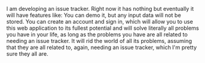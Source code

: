 I am developing an issue tracker.
Right now it has nothing but eventually it will have features like: 
    You can demo it, but any input data will not be stored. 
    You can create an account and sign in, which will allow you to use this web application to its fullest potential and will solve literally all problems you have in your life, as long as the problems you have are all related to needing an issue tracker. 
    It will rid the world of all its problems, assuming that they are all related to, again, needing an issue tracker, which I'm pretty sure they all are. 